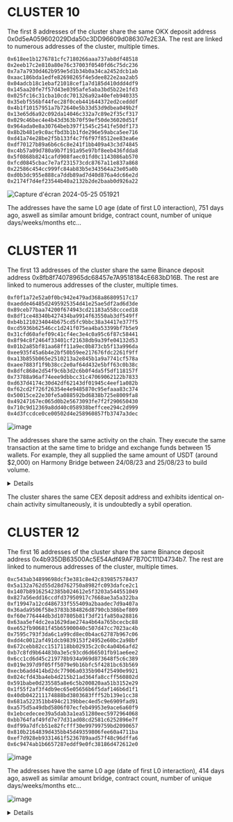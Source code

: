 # CLUSTER 10

The first 8 addresses of the cluster share the same OKX deposit address 0x0d5eA059602029Dda50c3DD96609d086307e2E3A. The rest are linked to numerous addresses of the cluster, multiple times.
```
0x618ee1b1276781cfc7180266aaa737ab8df48518
0x2eeb17c2e810a80e76c37003f0540fd6c75dc236
0x7a7a7930d462b959e5d1b34b0a34ca2452dcb1ab
0xaac186bda1edfe82698265f4e5dee822e2aa2ab5
0x04adcb18c1ebaf21018cef1a7d185d410ddd4df9
0x145aa20fe7f57d43e0395afe5aba3bd5b22e1fd3
0x025fc16c31cba10cdc701326a92a40efeb940335
0x35ebf556bf44fec28f0ceb441644372ed2cedddf
0x4b1f10157951a7b72640e5b33d53d9dbea049b2f
0x13e65d6a92c092da14046c332a7c89e2f35cf317
0x029c46bec4e4b43d363b70f59ef50de36020d51f
0x964ada0e8a30764beb397f1545c2541fe50df173
0x8b2b481e9c0acfbd3b1b1fde296e59abca5ee716
0xd41a74e28be2f5b133f4c7f6f97f8512ee83ea6e
0xdf70127b89a6b6c6c8e241f1bb409a43c3d74845
0xc4b57a09d780a9b7f191a95e97bf8eeb436fdda8
0x5f0868b8241cafd908faec01fd0c1143086ab570
0xfcd0845cbac7e7af231573cdc8767a11e837a868
0x22586c454cc999fc84ab83b5e343564a23e05a0b
0xd0b3dc955e888ca7ddb89ad7d40d876a4dc66e2d
0x2174f7d4ef23544b40a2132b2de2baab0d926a22
```

![Capture d'écran 2024-05-25 051921](https://github.com/foukara/report.md/assets/170763146/75a28c90-e539-44d2-aaca-afa3b5a1cc24)


The addresses have the same L0 age (date of first L0 interaction), 751 days ago, aswell as similar amount bridge, contract count, number of unique days/weeks/months etc...

# CLUSTER 11

The first 13 addresses of the cluster share the same Binance deposit address 0x8fb8f74078965dc68457e7A9518184cE683bD16B. The rest are linked to numerous addresses of the cluster, multiple times.
```
0xf0f1a72e52a0f0bc942e479ad368a86809517c17
0xaedde46485d2495925354d41e25ae5df2ad6d3de
0x89ceb77baa74200f674943cd21183a558ccced18
0x8df1ce48340b427434ba9914f63550ab3df549ff
0xb4b1210234044b675cd5fc9bbc38a34417e377f5
0xcd5936b62546cc1d241f075ea4ba53399bf7b5e9
0x31cfd60afef09c41cf4ec3e4c0a95c6f87c58441
0x8f94c8f2464f33401cf21638db9a39fe04132d53
0x01b2a85bf81aa68ff11a9ec0b873cb5f13a996da
0xee935f45a6b4e2bf50b59ee217676fdc2261f9ff
0xa13b855b065e2510213a2e845b1a9a7741cf578a
0xaee7883f1f9b38cc2e0af64d432e5bff63c0b38c
0x8dfc868e2d54f9c6b3d2c6b0f4da5f5df118157f
0x73788a96af74eee9dbbcc31c47069062122b7833
0xd637d4174c30d42df62143df01945c4eef1a082b
0xf62cd2f726f26354e4e9485870c95efaaa83c374
0x50015ce22e30fe5a088592bd6838b725e8009fa8
0x49247167ec065d0b2e5673093fe7f2f290650430
0x710c9d12369a8dd40c058938beffcee294c2d999
0x4d3fccdce0ce00502d4e258960857fb3747a3dec
```

![image](https://github.com/foukara/report.md/assets/170763146/c9c93e6e-a29d-4a0a-8656-778004101997)

The addresses share the same activity on the chain. They execute the same transaction at the same time to bridge and exchange funds between 15 wallets. For example, they all supplied the same amount of USDT (around $2,000) on Harmony Bridge between 24/08/23 and 25/08/23 to build volume.

<details>

![Capture d'écran 2024-05-27 034259](https://github.com/foukara/report.md/assets/170763146/f9bc1188-ab17-4d3d-a1d4-ba136370cf90)
![Capture d'écran 2024-05-27 034356](https://github.com/foukara/report.md/assets/170763146/ccb991e0-7056-496e-a7fb-7705bd069b8e)
![Capture d'écran 2024-05-27 034428](https://github.com/foukara/report.md/assets/170763146/c4d72b7d-9f0a-485c-95b6-c50c6d381926)
![Capture d'écran 2024-05-27 034446](https://github.com/foukara/report.md/assets/170763146/630c0300-3308-4d0f-bd03-5c80263d2fd0)
![Capture d'écran 2024-05-27 034512](https://github.com/foukara/report.md/assets/170763146/8798a7bf-6f1f-4f9c-b0b3-a14a1fce8b33)
![Capture d'écran 2024-05-27 040325](https://github.com/foukara/report.md/assets/170763146/3699620f-90e4-4bfd-aa90-5cf4aa74c19d)
![Capture d'écran 2024-05-27 040405](https://github.com/foukara/report.md/assets/170763146/5fa7e96d-7e22-4f57-9cd9-c700352ae895)
![Capture d'écran 2024-05-27 040426](https://github.com/foukara/report.md/assets/170763146/8b1168e5-adf0-45d0-85cb-bbc477fd8f84)
![Capture d'écran 2024-05-27 040751](https://github.com/foukara/report.md/assets/170763146/c6618fdc-b759-4bfa-b83e-77d0f6543707)
![Capture d'écran 2024-05-27 041243](https://github.com/foukara/report.md/assets/170763146/3e90e5e2-05cb-4953-9de8-ff35926509e4)

</details>
  
The cluster shares the same CEX deposit address and exhibits identical on-chain activity simultaneously, it is undoubtedly a sybil operation.


# CLUSTER 12

The first 16 addresses of the cluster share the same Binance deposit address 0x4b935DB63500Ac5E54Adf49AF7B70C111D4734b7. The rest are linked to numerous addresses of the cluster, multiple times.

```
0xc543ab34899698dcf3e381c8e42c839857578437
0x5a132a762d55d28d762750a8982fc093dafce2c1
0x1407b89162542385b024612e5f3203a544551049
0x827a56edd16ccdfd37950917c7668ae3a5a322ba
0xf19947a12cd486733f555409a2baadec7d9a407a
0x36ada9506f58e3783b384826d8790cb386bef809
0xf60e776444db3d107805b81f3df21fa850a28816
0x63aa5ef4dc2ea1629dae274a4b64a765bcecbc88
0xe652fb90681f45b65900040c507d47cc7023ac4b
0x7595c793f3da6c1a99cd8ec0b4ac62787b967c06
0xdd4c0012af491dcb9839153f24952e60bc2a98bf
0x672cebb82cc1517118bb02935c2c0c4a04b6afd2
0xb7c8fd9b644830a3e5c93cd6d66501fb91ae6ee2
0x6cc1cd6d45c219778b934a969d873648f5c6c389
0x019e397d9f05ff5079e9b16bfc5f4281bc63b569
0xecb6add414bd2dc77906a0335b904f25490e9921
0x024cfd43ba4eb4d215b21ad364fa8ccff560802d
0x591babe0d235585a8e6c5b200820aa51b3152e29
0x1f55f2af3f4db9ec65e05656b6f5daf146b6d1f1
0x40db042211174888bd3803683fff52b139e1cc38
0x681a522351bb494c2139bbec4ed5c9e6909fad91
0xa575d5a49dbd5806f07ecfeb49953e9ace6a60f9
0x1ebcedecee39a5dab3a1ea51280eec5972964068
0xbb764faf49fd7e77d31ad08cd2581c6252896e7f
0xdf99a7dfcb51e82fcfff30e99799759bd2090657
0x810b2164839d435bb45d49359806fee60a4711ba
0xef7d928eb9331461f5236789aad57f48c96dffa6
0x6c9474ab1b6657287eddf9e0fc38186d472612e0
```

![image](https://github.com/foukara/report.md/assets/170763146/a6469402-c99f-423b-ade3-db5e9f2adf45)

The addresses have the same L0 age (date of first L0 interaction), 414 days ago, aswell as similar amount bridge, contract count, number of unique days/weeks/months etc...

![image](https://github.com/foukara/report.md/assets/170763146/d7970f41-5be3-4579-b6f8-369ff7cca016)

<details>

![Capture d'écran 2024-05-27 125954](https://github.com/foukara/report.md/assets/170763146/0666397b-c3af-4750-abef-8d953bb87840)
![Capture d'écran 2024-05-27 125908](https://github.com/foukara/report.md/assets/170763146/ce318c66-bea0-4a21-995f-1f4ac37969e2)
![Capture d'écran 2024-05-27 130100](https://github.com/foukara/report.md/assets/170763146/4b5e85d1-4099-4210-b3e4-4d13a6fff485)
![Capture d'écran 2024-05-27 130036](https://github.com/foukara/report.md/assets/170763146/31ece054-f990-435f-a6e3-f4560ec1d303)
![Capture d'écran 2024-05-27 130014](https://github.com/foukara/report.md/assets/170763146/a4ca5a11-6520-4b29-b282-5e6c177f1f7f)

<details>
  
The addresses of the cluster share the same on-chain activity. For example, they all used the Linea bridge multiple times in the same day timespan to bridge ETH.


# CLUSTER 13

The first 23 addresses of the cluster share the same Binance deposit address 0x21EdE3eed957dB25eFB92efab6d01D38D3D71C0B. The rest are linked to numerous addresses of the cluster, multiple times.

```
0x7fb1d49be4ee757afc9d453093ed27f8c58cb541
0x2d027f8921fb675f0e3a9fc12bbb69848eb3c4e4
0x25c8a47129746b23481d8ca3fc8b1fd4e3a4e621
0x63f05818c675ae9542e679129299bf919a5f2e19
0x02d4dd1f267a4a55526cb71994f88c4e2ac7e8f9
0x1dc4fabda38c8cff4c547fbb9dbad24d86df234e
0x5d265b6946b0e43f130108606c2a177fe362b792
0x41f73466b30c2fce024ad14231d10579c52d31aa
0xf750303e9887a405b5e7e9033ca70818ea4d14e5
0x4df5d26454c83f843431e30c75f5f47bb944bb66
0x42b3368ce67c09825db437833dbfd94a9c72b196
0x32ab22af29fa6d887523ed4d294eebc710a59465
0x2c9aaf3915e15d8bc31e5efafccbebd19de5e6d5
0x61d7910148a48124d47fea79ddb96ce60fb72547
0x0fdd855cfdfd2be66c3603af112a50ebd3d72fd7
0x80e718301097e5efd5d151a7a939d623a1e9f403
0x10495bfeac15fabeb51c37703b28a424fd9ae397
0xceee95540348ef4befd72a94348bf6e7a8d17fd4
0xe819a2b7f73602e37569b09b621b7cbcc5cf230b
0xad055dab70c3623e42986e7566509061b066e6cb
0x6d9d33f6a474459f69e1899fed9dae876bc21dbc
0x7114fddf2f16a737726267990ccd9937f1d03e9d
0xfbe737d11a22fe02a6b725bb4ff394168dae84b6
```

![image](https://github.com/foukara/report.md/assets/170763146/cb45fe0e-3923-4045-940b-253170320a47)


Addresses in the cluster show similar activity on the chain, indicating the sybil nature of the cluster. For example, they have similar deposits/withdrawals on Binance on the same day (equel gas charges around $0.45). To this we can add an L2 Transaction via zkSync for the same amount on the same day (approximately $20).

<details>

![image](https://github.com/foukara/report.md/assets/170763146/ed92b899-ef87-42d0-bd2f-fa9359c3d61f)
![image](https://github.com/foukara/report.md/assets/170763146/4b54474b-e7d7-4165-8c79-514ef36a38a7)
![image](https://github.com/foukara/report.md/assets/170763146/5869f6e4-ac5c-4c76-86f4-c8061e09c313)
![image](https://github.com/foukara/report.md/assets/170763146/e4b60bd1-660e-415b-9f19-97ac16825539)
![image](https://github.com/foukara/report.md/assets/170763146/68b23f8e-997a-4391-97f5-0ceae8191bd8)
![image](https://github.com/foukara/report.md/assets/170763146/5e6d32e8-64b0-4693-8322-e6ff478c8522)
![image](https://github.com/foukara/report.md/assets/170763146/84eb984e-c188-4645-9c13-2e518d47b1e5)
![image](https://github.com/foukara/report.md/assets/170763146/3f350ee7-14d1-44e2-835a-f3c7b0a40bda)
![image](https://github.com/foukara/report.md/assets/170763146/d9ed1bb5-23f5-4b42-9d27-12fcd16854b3)
![image](https://github.com/foukara/report.md/assets/170763146/b9aa428f-33e5-49ab-be45-940416cb28d4)
![image](https://github.com/foukara/report.md/assets/170763146/cfbb4f9a-3a29-4f12-9bbd-4ae6beee4f79)
![image](https://github.com/foukara/report.md/assets/170763146/3cce7ccb-3ab7-4ce2-8727-23f19d6facd8)
![image](https://github.com/foukara/report.md/assets/170763146/3bf14cd3-cbce-402c-a9a8-9043ce71b7fe)

</details>

Cluster + same CEX deposit address + same transactions are the same time in order to farm airdrop accross +20 wallets.

# CLUSTER 14

The first 27 addresses of the cluster share the same Binance deposit address 0x904f23f8E97adb1e706B2F1bcFc19ef47E32cE05. The rest are linked to numerous addresses of the cluster, multiple times.

```
0x0c55fe07ad75c135c797422a5857347b2e5a591e
0xe9ba7506dc9a35c1fa39cbdafdcb97436f855f50
0xc1889117a51e432a7f8ef454faf203f399bcff23
0xfefacd2ce98cdec5b072880d06c24af161b12727
0x1ba02368c020d5dbdfdf16fee1beec30dcf5d305
0x7313b87bc197b6c09f5928710dd80e2950535c27
0x741fa339367ce5da1f77fcb56384d8caac248f2c
0x09165d195d9f50c82aac439840cc6198d69003de
0x5315a1c257fd6266f9608f31ac9b6501c98c5750
0xb0b91fef5e4af34f727797079dcda5ccac817a4b
0xe8c8a5273f086e57238640582430cbf1f6b205d7
0x9023f1ed962416848bf844162903ef4624b27a4f
0x664aaf07e08b5330707a096a27e7b683a19096d5
0xe21314d9657ffc45264fcd394d1479d87f494f40
0xceac14c2f5f30ac130ceaec761ef270a47935deb
0x366686b8f26a7f93a2d0464a83697d60e2517023
0xed3ccd7509d84974c3b5f215b1dd01e14f939f8c
0xde91603429c54692d34dfc18d7661ad4254307c1
0x6131c4ccfd1545c66acafb2414a26191d20d3175
0xbe846d7f28a4febcdb520ba11732843dc5cc224e
0x4af081f8f5208b0d2e6fdcb44837b986fd24bee7
0xdf69a02f4abe2c19f1f1cbf683740d32a1535b42
0x11dd48ecd09c0ec6aeee5df6baf076401bb5c504
0x77104860ec646778df9ef186564ef5b6ea162ebe
0x2ef3bbab6500c624bdd84c42340a750e23dddcbb
0x7fb88de9cdc6c842787f1088b971717e08e9668a
0xb4a98d074faf4749427c2b5d74685c9aba24782c
0x7dbb218f08f8280d3ecce67130f763d4892c8c13
0x5f5f102914b677304a37cd50dca26b6fc476176a
0x78f84e69bff277112ca8ed131bd271eea51cfeff
0x5ffa6123552ef694bcce48dacf112c8e1f61faf4
0x34a4249d78c4955b1373fe1e72167c63db7dd504
0x9546df81ba5f23d98763d22044622f1c9d29369c
0x0490fbb2d3ba6de4c78630619330edb08758325c
0x81dcf2b67cfcdd2c14541afedec401c5d96bc75d
0xec70496a575f85de24d97edeaa5dfe0bb5a33f5e
0x33de79d1864ad40d8e5d0b829e426dbf67d31d63
0x6a51bc515ac61c9b039051d0166674ff05fdd331
0x3c9377384bc6d94a3b1de35c741b1843c9cf885c
```

![image](https://github.com/foukara/report.md/assets/170763146/f49db0de-2209-40f5-8279-3ee1c8b9a5a7)

Addresses in the cluster share the same activity on the chain. For example, in this script we can see similar movements on the blockchains in the same order and within the same timeframes: ETH, Arbitrum, Scroll, Eigen, Arbinova, zKSync, Base, Linea, Starknet

<details>

scroll
1 0x0c55fe07ad75c135c797422a5857347b2e5a591e 2023-11-19 
2 0xe9ba7506dc9a35c1fa39cbdafdcb97436f855f50 2023-11-19 
3 0xc1889117a51e432a7f8ef454faf203f399bcff23 2023-11-19 
4 0xfefacd2ce98cdec5b072880d06c24af161b12727 2023-11-19 
5 0x1ba02368c020d5dbdfdf16fee1beec30dcf5d305 2023-11-19 
6 0x7313b87bc197b6c09f5928710dd80e2950535c27 2023-11-19 
7 0x741fa339367ce5da1f77fcb56384d8caac248f2c 2023-11-19 
8 0x09165d195d9f50c82aac439840cc6198d69003de 2023-11-19 
9 0x5315a1c257fd6266f9608f31ac9b6501c98c5750 2023-11-19 
10 0xb0b91fef5e4af34f727797079dcda5ccac817a4b 2023-11-19 
11 0xe8c8a5273f086e57238640582430cbf1f6b205d7 2023-11-19 
12 0x9023f1ed962416848bf844162903ef4624b27a4f 2023-11-19 
13 0x664aaf07e08b5330707a096a27e7b683a19096d5 2023-11-20 
14 0xe21314d9657ffc45264fcd394d1479d87f494f40 2023-11-19 
15 0xceac14c2f5f30ac130ceaec761ef270a47935deb 2023-11-19 
16 0x366686b8f26a7f93a2d0464a83697d60e2517023 2023-11-19 
17 0xed3ccd7509d84974c3b5f215b1dd01e14f939f8c 2023-11-19 
18 0xde91603429c54692d34dfc18d7661ad4254307c1 2023-11-19 
19 0x6131c4ccfd1545c66acafb2414a26191d20d3175 2023-11-19 
20 0xbe846d7f28a4febcdb520ba11732843dc5cc224e 2023-11-19 
21 0x4af081f8f5208b0d2e6fdcb44837b986fd24bee7 2023-11-19 
22 0xdf69a02f4abe2c19f1f1cbf683740d32a1535b42 2023-11-19 
23 0x11dd48ecd09c0ec6aeee5df6baf076401bb5c504 2023-11-19 
24 0x77104860ec646778df9ef186564ef5b6ea162ebe 2023-11-19 
25 0x2ef3bbab6500c624bdd84c42340a750e23dddcbb 2023-11-19 
26 0x7fb88de9cdc6c842787f1088b971717e08e9668a 2023-11-19 
27 0xb4a98d074faf4749427c2b5d74685c9aba24782c 2023-11-21 
28 0x7dbb218f08f8280d3ecce67130f763d4892c8c13 2023-11-19 
29 0x5f5f102914b677304a37cd50dca26b6fc476176a 2023-11-19 
30 0x78f84e69bff277112ca8ed131bd271eea51cfeff 2023-11-19 
31 0x5ffa6123552ef694bcce48dacf112c8e1f61faf4 2023-11-19 
32 0x34a4249d78c4955b1373fe1e72167c63db7dd504 2023-11-19 
33 0x9546df81ba5f23d98763d22044622f1c9d29369c 2023-11-19 
34 0x0490fbb2d3ba6de4c78630619330edb08758325c 2023-11-19 
35 0x81dcf2b67cfcdd2c14541afedec401c5d96bc75d 2023-11-26 
36 0xec70496a575f85de24d97edeaa5dfe0bb5a33f5e 2023-11-19 
37 0x33de79d1864ad40d8e5d0b829e426dbf67d31d63 2023-11-19 
38 0x6a51bc515ac61c9b039051d0166674ff05fdd331 2023-11-19 
39 0x3c9377384bc6d94a3b1de35c741b1843c9cf885c 2023-11-19 


arbinova
1 0x0c55fe07ad75c135c797422a5857347b2e5a591e 2023-02-26 
2 0xe9ba7506dc9a35c1fa39cbdafdcb97436f855f50 2023-02-26  
3 0xc1889117a51e432a7f8ef454faf203f399bcff23 2023-02-26 
4 0xfefacd2ce98cdec5b072880d06c24af161b12727 2023-02-26 
5 0x1ba02368c020d5dbdfdf16fee1beec30dcf5d305 2023-02-26 
6 0x7313b87bc197b6c09f5928710dd80e2950535c27 2023-02-26
7 0x741fa339367ce5da1f77fcb56384d8caac248f2c 2023-02-26  
8 0x09165d195d9f50c82aac439840cc6198d69003de 2023-02-26 
9 0x5315a1c257fd6266f9608f31ac9b6501c98c5750 2023-02-26  
10 0xb0b91fef5e4af34f727797079dcda5ccac817a4b 2023-02-26 
11 0xe8c8a5273f086e57238640582430cbf1f6b205d7 2023-02-26
12 0x9023f1ed962416848bf844162903ef4624b27a4f 2023-02-26
13 0x664aaf07e08b5330707a096a27e7b683a19096d5 2023-02-26 
14 0xe21314d9657ffc45264fcd394d1479d87f494f40 2023-02-26
15 0xceac14c2f5f30ac130ceaec761ef270a47935deb 2023-02-26
16 0x366686b8f26a7f93a2d0464a83697d60e2517023 2023-02-26
17 0xed3ccd7509d84974c3b5f215b1dd01e14f939f8c 2023-02-26
18 0xde91603429c54692d34dfc18d7661ad4254307c1 2023-02-26 
19 0x6131c4ccfd1545c66acafb2414a26191d20d3175 2023-02-26
20 0xbe846d7f28a4febcdb520ba11732843dc5cc224e 2023-02-26
21 0x4af081f8f5208b0d2e6fdcb44837b986fd24bee7 2023-02-26
22 0xdf69a02f4abe2c19f1f1cbf683740d32a1535b42 2023-02-26
23 0x11dd48ecd09c0ec6aeee5df6baf076401bb5c504 2023-02-26 
24 0x77104860ec646778df9ef186564ef5b6ea162ebe 2023-02-26 
25 0x2ef3bbab6500c624bdd84c42340a750e23dddcbb 2023-02-26
26 0x7fb88de9cdc6c842787f1088b971717e08e9668a 2023-02-26
27 0xb4a98d074faf4749427c2b5d74685c9aba24782c 2023-02-26 
28 0x7dbb218f08f8280d3ecce67130f763d4892c8c13 2023-02-26
29 0x5f5f102914b677304a37cd50dca26b6fc476176a 2023-02-26
30 0x78f84e69bff277112ca8ed131bd271eea51cfeff 2023-02-26 
31 0x5ffa6123552ef694bcce48dacf112c8e1f61faf4 2023-02-26
32 0x34a4249d78c4955b1373fe1e72167c63db7dd504 2023-02-26 
33 0x9546df81ba5f23d98763d22044622f1c9d29369c 2023-02-26
34 0x0490fbb2d3ba6de4c78630619330edb08758325c 2023-02-26 
35 0x81dcf2b67cfcdd2c14541afedec401c5d96bc75d 2023-02-26
36 0xec70496a575f85de24d97edeaa5dfe0bb5a33f5e 2023-02-26 
37 0x33de79d1864ad40d8e5d0b829e426dbf67d31d63 2023-02-26 
38 0x6a51bc515ac61c9b039051d0166674ff05fdd331 2023-02-26
39 0x3c9377384bc6d94a3b1de35c741b1843c9cf885c 2023-02-26 


zksync
1 0x0c55fe07ad75c135c797422a5857347b2e5a591e 2023-09-11 2023-07-30 
2 0xe9ba7506dc9a35c1fa39cbdafdcb97436f855f50 2023-09-11 2023-07-30 
3 0xc1889117a51e432a7f8ef454faf203f399bcff23 2023-09-11 2023-07-30 
4 0xfefacd2ce98cdec5b072880d06c24af161b12727 2023-09-11 2023-07-30 
5 0x1ba02368c020d5dbdfdf16fee1beec30dcf5d305 2023-09-11 2023-07-30 
6 0x7313b87bc197b6c09f5928710dd80e2950535c27 2023-09-11 2023-07-30 
7 0x741fa339367ce5da1f77fcb56384d8caac248f2c 2023-09-11 2023-07-30 
8 0x09165d195d9f50c82aac439840cc6198d69003de 2023-09-11 2023-07-30 
9 0x5315a1c257fd6266f9608f31ac9b6501c98c5750 2023-09-11 2023-07-30 
10 0xb0b91fef5e4af34f727797079dcda5ccac817a4b 2023-09-11 2023-07-30 
11 0xe8c8a5273f086e57238640582430cbf1f6b205d7 2023-09-11 2023-07-30 
12 0x9023f1ed962416848bf844162903ef4624b27a4f 2023-09-11 2023-07-30 
13 0x664aaf07e08b5330707a096a27e7b683a19096d5 2023-10-02 2023-10-01 
14 0xe21314d9657ffc45264fcd394d1479d87f494f40 2023-09-11 2023-07-30 
15 0xceac14c2f5f30ac130ceaec761ef270a47935deb 2023-09-11 2023-07-30 
16 0x366686b8f26a7f93a2d0464a83697d60e2517023 2023-09-11 2023-07-30 
17 0xed3ccd7509d84974c3b5f215b1dd01e14f939f8c 2023-09-11 2023-07-30 
18 0xde91603429c54692d34dfc18d7661ad4254307c1 2023-09-11 2023-07-30 
19 0x6131c4ccfd1545c66acafb2414a26191d20d3175 2023-09-11 2023-07-30 
20 0xbe846d7f28a4febcdb520ba11732843dc5cc224e 2023-09-11 2023-07-30 
21 0x4af081f8f5208b0d2e6fdcb44837b986fd24bee7 2023-09-11 2023-07-30 
22 0xdf69a02f4abe2c19f1f1cbf683740d32a1535b42 2023-09-11 2023-07-30 
23 0x11dd48ecd09c0ec6aeee5df6baf076401bb5c504 2023-09-11 2023-07-30 
24 0x77104860ec646778df9ef186564ef5b6ea162ebe 2023-09-11 2023-07-30 
25 0x2ef3bbab6500c624bdd84c42340a750e23dddcbb 2023-09-11 2023-07-30 


</details>


Cluster + same cex deposit address + execute transactions at the same time with same amounts to farm airdrops.


# CLUSTER 15 

The first 25 addresses of the cluster share the same Binance deposit address 0xBF9D58b1c8d3E0495ab9097e71c433eB925B36e8. The rest are linked to numerous addresses of the cluster, multiple times.

```
0xc2f430299746e9ef8edf5bd72257f4082b1a2413
0x663bd9397e3769dcc3c0463baaba8d26335b6f85
0xb564260d051c5e9531341352962133c36f4ee198
0x101c632f6d6904a013688d0ef53374270835d11c
0x823f728e097d3168f9a26f580fc1d4ec3dae0bd8
0x8b42afc95c687dbf7c92f53add196bf247017d01
0x6f9db444db84a90fd01b3015d6e340a9c9cef6b9
0x74ccc4e0d7a99013a415d2b475c57aa24ac2c258
0x7fe1bc2edfe9848e8aeae84b256390d40a33f2ab
0x4f58b2de9d49de5dbc6c082b656af883be1c257d
0x9a44ce9b706f28dd52d3e500e65e030343be199d
0x7194b3f4607a4578a3f1d13e6ab634dce1910a73
0xc9bd1c3d353518d562c2de5d17857d94d1c63937
0xeaf1217d2deca7b0ac16f8ddd3aec1d28f7bca94
0x1e091e758a0b741c747679c239583f36f8ee6d31
0xce947c28b39d66e9d25c05f666c62f1cc03ec604
0x6aae079ec6a20b641938ba7fdf274f7c5bf4e5ae
0x2a4b99217b844dc9186847e7dfdc4924670bef05
0x7cf6e8194fb4a6a91bec444f285c65f98bddc790
0xbd33dc7c3364824b2ab4431bc4936073f532c533
0xd606d34d9bc25e34bcba3209dfca4ce5d545956e
0xe401569ae177751ba53f3da5fd32b5daa00eedfd
0x4050528925fbfffdc32ffa2ce8722ffbc621a1db
0xad09b90c9d49893c7a1378a7d9300e19ce2dc0ed
0x04620146fa7720ceff55bbc27e5aa08640652a45
0x52c97cf5beff5a3956e4d395e0a936baf87221c4
0xbada0b5ec9f4ab40040cd84f0859b1b19c7c0af7
```

![image](https://github.com/foukara/report.md/assets/170763146/11a49fa6-6134-4960-9fa7-0b626388498d)

The addresses have the same on-chain activity. They have similar LZ Age (date of first L0 interaction) many recurrences between 300/400/500 days, amount bridged, contract count, interacted source chains, Unique Active Days etc...

![image](https://github.com/foukara/report.md/assets/170763146/1f9e71a4-b1e5-45d0-bc25-388cddcff7b2)

We can quickly see in this script that the addresses share the same activity on the same date on zKSync, Arbinova and Scroll.

```
scroll
1 0x0c55fe07ad75c135c797422a5857347b2e5a591e 2023-11-19 
2 0xe9ba7506dc9a35c1fa39cbdafdcb97436f855f50 2023-11-19 
3 0xc1889117a51e432a7f8ef454faf203f399bcff23 2023-11-19 
4 0xfefacd2ce98cdec5b072880d06c24af161b12727 2023-11-19 
5 0x1ba02368c020d5dbdfdf16fee1beec30dcf5d305 2023-11-19 
6 0x7313b87bc197b6c09f5928710dd80e2950535c27 2023-11-19 
7 0x741fa339367ce5da1f77fcb56384d8caac248f2c 2023-11-19 
8 0x09165d195d9f50c82aac439840cc6198d69003de 2023-11-19 
9 0x5315a1c257fd6266f9608f31ac9b6501c98c5750 2023-11-19 
10 0xb0b91fef5e4af34f727797079dcda5ccac817a4b 2023-11-19 
11 0xe8c8a5273f086e57238640582430cbf1f6b205d7 2023-11-19 
12 0x9023f1ed962416848bf844162903ef4624b27a4f 2023-11-19 
14 0xe21314d9657ffc45264fcd394d1479d87f494f40 2023-11-19 
15 0xceac14c2f5f30ac130ceaec761ef270a47935deb 2023-11-19 
16 0x366686b8f26a7f93a2d0464a83697d60e2517023 2023-11-19 
17 0xed3ccd7509d84974c3b5f215b1dd01e14f939f8c 2023-11-19 
18 0xde91603429c54692d34dfc18d7661ad4254307c1 2023-11-19 
19 0x6131c4ccfd1545c66acafb2414a26191d20d3175 2023-11-19 
20 0xbe846d7f28a4febcdb520ba11732843dc5cc224e 2023-11-19 
21 0x4af081f8f5208b0d2e6fdcb44837b986fd24bee7 2023-11-19 
22 0xdf69a02f4abe2c19f1f1cbf683740d32a1535b42 2023-11-19 
23 0x11dd48ecd09c0ec6aeee5df6baf076401bb5c504 2023-11-19 
24 0x77104860ec646778df9ef186564ef5b6ea162ebe 2023-11-19 
25 0x2ef3bbab6500c624bdd84c42340a750e23dddcbb 2023-11-19 
28 0x7dbb218f08f8280d3ecce67130f763d4892c8c13 2023-11-19 
29 0x5f5f102914b677304a37cd50dca26b6fc476176a 2023-11-19 
30 0x78f84e69bff277112ca8ed131bd271eea51cfeff 2023-11-19 
31 0x5ffa6123552ef694bcce48dacf112c8e1f61faf4 2023-11-19 
32 0x34a4249d78c4955b1373fe1e72167c63db7dd504 2023-11-19 
33 0x9546df81ba5f23d98763d22044622f1c9d29369c 2023-11-19 
34 0x0490fbb2d3ba6de4c78630619330edb08758325c 2023-11-19 
36 0xec70496a575f85de24d97edeaa5dfe0bb5a33f5e 2023-11-19 
37 0x33de79d1864ad40d8e5d0b829e426dbf67d31d63 2023-11-19 
38 0x6a51bc515ac61c9b039051d0166674ff05fdd331 2023-11-19 
39 0x3c9377384bc6d94a3b1de35c741b1843c9cf885c 2023-11-19 

arbinova
1 0x0c55fe07ad75c135c797422a5857347b2e5a591e 2023-02-26 2022-11-04 
2 0xe9ba7506dc9a35c1fa39cbdafdcb97436f855f50 2023-02-26 2022-11-04 
3 0xc1889117a51e432a7f8ef454faf203f399bcff23 2023-02-26 2022-11-12 
4 0xfefacd2ce98cdec5b072880d06c24af161b12727 2023-02-26 2022-11-12 
5 0x1ba02368c020d5dbdfdf16fee1beec30dcf5d305 2023-02-26 2022-11-12 
6 0x7313b87bc197b6c09f5928710dd80e2950535c27 2023-02-26 2022-11-12 
7 0x741fa339367ce5da1f77fcb56384d8caac248f2c 2023-02-26 2022-11-12 
8 0x09165d195d9f50c82aac439840cc6198d69003de 2023-02-26 2022-11-04 2022-11-03 
9 0x5315a1c257fd6266f9608f31ac9b6501c98c5750 2023-02-26 2022-11-04 
10 0xb0b91fef5e4af34f727797079dcda5ccac817a4b 2023-02-26 2022-11-04 
11 0xe8c8a5273f086e57238640582430cbf1f6b205d7 2023-02-26 2022-11-12 
12 0x9023f1ed962416848bf844162903ef4624b27a4f 2023-02-26 2023-02-25 2022-11-05 
13 0x664aaf07e08b5330707a096a27e7b683a19096d5 2023-02-26 
14 0xe21314d9657ffc45264fcd394d1479d87f494f40 2023-02-26 2022-11-04 
15 0xceac14c2f5f30ac130ceaec761ef270a47935deb 2023-02-26 2022-11-04 
16 0x366686b8f26a7f93a2d0464a83697d60e2517023 2023-02-26 2022-11-04 
17 0xed3ccd7509d84974c3b5f215b1dd01e14f939f8c 2023-02-26 2022-11-04 
18 0xde91603429c54692d34dfc18d7661ad4254307c1 2023-02-26 2022-11-04 
19 0x6131c4ccfd1545c66acafb2414a26191d20d3175 2023-02-26 2022-11-12 
20 0xbe846d7f28a4febcdb520ba11732843dc5cc224e 2023-02-26 2022-11-12 
21 0x4af081f8f5208b0d2e6fdcb44837b986fd24bee7 2023-02-26 2022-11-12 
22 0xdf69a02f4abe2c19f1f1cbf683740d32a1535b42 2023-02-26 2022-11-12 
23 0x11dd48ecd09c0ec6aeee5df6baf076401bb5c504 2023-02-26 2022-11-12 
24 0x77104860ec646778df9ef186564ef5b6ea162ebe 2023-02-26 2022-11-12 
25 0x2ef3bbab6500c624bdd84c42340a750e23dddcbb 2023-02-26 2022-11-12 
26 0x7fb88de9cdc6c842787f1088b971717e08e9668a 2023-02-26 2022-11-21 
27 0xb4a98d074faf4749427c2b5d74685c9aba24782c 2023-02-26 
28 0x7dbb218f08f8280d3ecce67130f763d4892c8c13 2023-02-26 2022-11-21 
29 0x5f5f102914b677304a37cd50dca26b6fc476176a 2023-02-26 2022-11-21 
30 0x78f84e69bff277112ca8ed131bd271eea51cfeff 2023-02-26 2022-11-21 
31 0x5ffa6123552ef694bcce48dacf112c8e1f61faf4 2023-02-26 2022-11-21 
32 0x34a4249d78c4955b1373fe1e72167c63db7dd504 2023-02-26 2022-11-21 
33 0x9546df81ba5f23d98763d22044622f1c9d29369c 2023-02-26 2022-11-21 
34 0x0490fbb2d3ba6de4c78630619330edb08758325c 2023-02-26 2022-11-21 
35 0x81dcf2b67cfcdd2c14541afedec401c5d96bc75d 2023-02-26 2022-11-21 
36 0xec70496a575f85de24d97edeaa5dfe0bb5a33f5e 2023-02-26 2022-11-21 
37 0x33de79d1864ad40d8e5d0b829e426dbf67d31d63 2023-02-26 2022-11-21 
38 0x6a51bc515ac61c9b039051d0166674ff05fdd331 2023-02-26 2022-11-21 
39 0x3c9377384bc6d94a3b1de35c741b1843c9cf885c 2023-02-26 2022-11-21 

zksync
1 0x0c55fe07ad75c135c797422a5857347b2e5a591e 2023-09-11 2023-07-30 
2 0xe9ba7506dc9a35c1fa39cbdafdcb97436f855f50 2023-09-11 2023-07-30 
3 0xc1889117a51e432a7f8ef454faf203f399bcff23 2023-09-11 2023-07-30 
4 0xfefacd2ce98cdec5b072880d06c24af161b12727 2023-09-11 2023-07-30 
5 0x1ba02368c020d5dbdfdf16fee1beec30dcf5d305 2023-09-11 2023-07-30 
6 0x7313b87bc197b6c09f5928710dd80e2950535c27 2023-09-11 2023-07-30 
7 0x741fa339367ce5da1f77fcb56384d8caac248f2c 2023-09-11 2023-07-30 
8 0x09165d195d9f50c82aac439840cc6198d69003de 2023-09-11 2023-07-30 
9 0x5315a1c257fd6266f9608f31ac9b6501c98c5750 2023-09-11 2023-07-30 
10 0xb0b91fef5e4af34f727797079dcda5ccac817a4b 2023-09-11 2023-07-30 
11 0xe8c8a5273f086e57238640582430cbf1f6b205d7 2023-09-11 2023-07-30 
12 0x9023f1ed962416848bf844162903ef4624b27a4f 2023-09-11 2023-07-30 
14 0xe21314d9657ffc45264fcd394d1479d87f494f40 2023-09-11 2023-07-30 
15 0xceac14c2f5f30ac130ceaec761ef270a47935deb 2023-09-11 2023-07-30 
16 0x366686b8f26a7f93a2d0464a83697d60e2517023 2023-09-11 2023-07-30 
19 0x6131c4ccfd1545c66acafb2414a26191d20d3175 2023-09-11 2023-07-30 
20 0xbe846d7f28a4febcdb520ba11732843dc5cc224e 2023-09-11 2023-07-30 
21 0x4af081f8f5208b0d2e6fdcb44837b986fd24bee7 2023-09-11 2023-07-30 
22 0xdf69a02f4abe2c19f1f1cbf683740d32a1535b42 2023-09-11 2023-07-30 
23 0x11dd48ecd09c0ec6aeee5df6baf076401bb5c504 2023-09-11 2023-07-30 
24 0x77104860ec646778df9ef186564ef5b6ea162ebe 2023-09-11 2023-07-30 
25 0x2ef3bbab6500c624bdd84c42340a750e23dddcbb 2023-09-11 2023-07-30
```

Some examples in pictures below.

<details>

Scroll:

![image](https://github.com/foukara/report.md/assets/170763146/a85b2817-fa4c-4653-9157-73b63aa55efb)
![image](https://github.com/foukara/report.md/assets/170763146/0ad1972b-80d2-4b79-8bc7-bd97eaa87455)
![image](https://github.com/foukara/report.md/assets/170763146/7e917c53-3f2a-4512-addb-e15313412d97)
![image](https://github.com/foukara/report.md/assets/170763146/d0de856d-e46b-43be-8397-14a71ff66c97)

Arbinova:

![image](https://github.com/foukara/report.md/assets/170763146/05b854eb-d947-4c4f-bad3-485c73335936)
![image](https://github.com/foukara/report.md/assets/170763146/728d00bf-ec26-4832-b259-15f9dc070bcd)
![image](https://github.com/foukara/report.md/assets/170763146/fbed876d-4ea6-439e-a6b5-140b26d86ab6)
![image](https://github.com/foukara/report.md/assets/170763146/1000e8a5-e93b-482a-a3df-5bcf3c613856)

zKSync:

![image](https://github.com/foukara/report.md/assets/170763146/13803b57-1714-4fd3-8be3-3d03566d3b4f)
![image](https://github.com/foukara/report.md/assets/170763146/dd14f06d-ac33-4624-a324-ee9a6e39717e)
![image](https://github.com/foukara/report.md/assets/170763146/8a98bc12-6416-4b8b-b500-ef90f5aa8d7e)
![image](https://github.com/foukara/report.md/assets/170763146/26e912b5-f0fd-4072-b1c6-aee6f79fc789)

</details>

Considering the cluster that link all those addresses, the usage of the same CEX deposit address and the same on-chain activity, there is no doubt this is a cluster of Sybil nature.


# CLUSTER 16

The first 26 addresses of the cluster share the same OKX deposit address 0x0dE5F45Ea0a2013498680f7FEdae05294cF04560. The rest are linked to numerous addresses of the cluster, multiple times.

```
0x634463e09465b63ae5c14e87c930e27d81ee376d
0x76f9ad4ec3981097c3ffc06f8ec22f8fd4296dcb
0x839dae2c7ae0447aa4c95205020ae42873281b91
0x4d38b5d222b644b58f94c4c68fba416690b5e253
0xb54a146d12d87fee3dedc3b2ff1105d6aca13794
0xdfb630d2e6f20baafa9cfcbfd4c3038948dd5bca
0x32b1eb45132299e337f1368473e39c30eb390a0d
0x3df801034ebc63d1c975f3ab2e73e2eb212b8777
0xdd4dbf44b549ac327f797aa5e53c5c00e195332f
0xef69ea1c0e15540a5dce974f81cdf6ed360797ea
0x37a551832f73ad58d2703ad6095319a3f3f4dbc9
0x87df6291db161c4439bc5f9877ca9b47f70f46b3
0x6cfc3b24611d2263f9e01abc1bf5b1315907fbf4
0x1b59e268a9b06846a2d53ec5b73afc9de448af6d
0x48cda476cb5c2ab0c3a54fe1cfd254e768954345
0xca54ef8af852e7571f54da6793ce96c4fa3f722f
0x2631fc25e6fb0a21f2044a0ff2485dd426768ba5
0x6085e497069a8238fc14a6c6c770234e44994be4
0x6da1c784a01c227869cd22ba569cd20bcbbcdd0d
0x7e59a5ce59f0d56d9e794b3868598d7936890709
0x71990172b77380b947ec7b441642a22d083cdb33
0xd5a7b156a9bbc2613abdb9d6d5e9c61123849b1e
0xb07612ba565fb6d6306b2d55da493d9c824da4de
0x4ad5e406cee8810ed8fbbec5746a07aeffea88c4
0x60fd895590bf4e46ac5485107cc42357109c5438
0x520e877c78f8fbd5b0581e2dccd2a17f0acf2f76
0x4f294e5dea9d3b1139960a8ba766908ed19fbd33
```

![image](https://github.com/foukara/report.md/assets/170763146/50b7b2b2-f86a-40a2-b54d-bb1832058682)

The addresses have the same on-chain activity. For example, they all executed the same create lock and withdraw transaction <$58 from STG on Stargate on Arbitrum in the same time frame.

<details>


![image](https://github.com/foukara/report.md/assets/170763146/9e5c3184-3f39-46ab-ae6e-ab7055f86509)
![image](https://github.com/foukara/report.md/assets/170763146/4721b68e-62c1-4b60-a22e-7fb1a61840ab)
![image](https://github.com/foukara/report.md/assets/170763146/a8f833a5-8877-4702-bc16-b63a9302a33a)
![image](https://github.com/foukara/report.md/assets/170763146/b4e36511-3255-491e-856d-719408f70f61)
![image](https://github.com/foukara/report.md/assets/170763146/23c8ca9b-354c-41bf-a3ed-77def3a097c6)
![image](https://github.com/foukara/report.md/assets/170763146/725fdd6d-74aa-482c-9c44-806a202b79ad)
![image](https://github.com/foukara/report.md/assets/170763146/385dfb84-d76a-4d21-ac61-a226c2b3e16b)
![image](https://github.com/foukara/report.md/assets/170763146/ce4c14df-c1de-4132-acf3-17cc36a68f9d)
![image](https://github.com/foukara/report.md/assets/170763146/eac29ec5-11b9-4b92-a3d3-c1990f0ff111)
![image](https://github.com/foukara/report.md/assets/170763146/19ef0785-a1b1-4509-a093-d77ecc3038ca)
![image](https://github.com/foukara/report.md/assets/170763146/01a4f2a3-9708-484b-b3f3-9bc905ed4437)
![image](https://github.com/foukara/report.md/assets/170763146/3a2b0148-57a5-4d83-8d65-50864da0c2a7)
![image](https://github.com/foukara/report.md/assets/170763146/ab71622f-7fbb-4352-af05-525b7c16b203)
![image](https://github.com/foukara/report.md/assets/170763146/38d3e17c-6b98-4ead-8ac8-ff734f00352c)
![image](https://github.com/foukara/report.md/assets/170763146/ceec1229-5721-4ffa-bde9-44a342fdd051)
![image](https://github.com/foukara/report.md/assets/170763146/f2067d22-36c6-421f-a228-7e0288beb480)

</details>

This can go on and on with other examples. Cluster + same CEX deposit address + same on-chain activity.

# CLUSTER 17 

The first 9 addresses of the cluster share the same OKX deposit address 0x074c9ee2b8c088f7B90E6b6dA3e2d64a8040a62E. The rest are linked to numerous addresses of the cluster, multiple times.

```
0x8e160cb240e5e0d96c976c80b8d3e26bb64da8f3
0x5b2d5564339d44aa5ec6fa060a0edb16b6a1d34a
0xb031f0bd2c75ff7d5ffdeecf652996ff32463402
0xd0245f6a7c016772f7ab27d7353217bb4b762007
0xfceab24a690e34582515fa9a4f9998cb1c57f811
0x1bbaec282cd11e2983670820e4bcee629a23a2db
0x60bdaa123a0bd41364168d5dac87a8d12a08bf52
0xdd756af8e666900824a882aeb3370e82908c8762
0x66045c0428f5ec28f1f64367ca34bb5d4a8a7925
0xa7b1f2217daba342ed40e1df85ea735ccb30e7e3
0x7cb1063b461a62585cb9ffadca1266ee64ec7e8b
0xfc4019a383b1104e095bd57eb234edb38b3320b0
0x7d51caa26b146c3fb6891cdd48431e8cb1481c86
0x85257d75f1a1e3c6a30e6a0d3ec581133891cf02
0x4f6e26c4848333890e56f68f90f458ef906e9ca3
0x0c996f32206db8e245f795593a2ff498566c05ce
0x31361c89dd5683ee75c10df89b1704e9e6d00d72
0x8647fa2a8f321729775cf828ba63a6edc1abb179
0xea0811c6d288e66f06d046795c77663a7fe950ec
0x53ae6f4ac77fa803ca032948e85ef9136ad9cb9c
0x353f9d718a3485255c8e2eb53a138e0a61f0556c
0x8c28b345a319a1b0f9d93f562ed0917994e993b9
0x5cf6da9cf8640cf6ffea4b9a854c575dfb26fa23
```
The addresses have similar on-chain activity. They all have similar Age in days, transaction count and amount bridge.

![image](https://github.com/foukara/report.md/assets/170763146/ad07b319-751e-4638-b80e-51a72c05b16b)


Addresses execute a similar transaction originating from the same CEX address. Last but not least, have exactly the same activity, on same day, almst equal amount transaction. For example on Reactor Fusion with the redeem and mint functions found on each addy 

<details>

![image](https://github.com/foukara/report.md/assets/170763146/cb49e2c6-40e9-4f9f-bbd6-c687b47fe706)
![image](https://github.com/foukara/report.md/assets/170763146/4ad61cb8-db5f-4b39-b30e-b8c5ca55fb15)
![image](https://github.com/foukara/report.md/assets/170763146/00cec801-76e9-4f95-a6c6-f363b7adbfe8)
![image](https://github.com/foukara/report.md/assets/170763146/86158a40-2aee-4bdd-b806-0f6e7dd4f4c8)
![image](https://github.com/foukara/report.md/assets/170763146/5729b471-559b-4bee-a1df-d24f83c03444)
![image](https://github.com/foukara/report.md/assets/170763146/b819b295-a8bd-426d-b038-4a7c91b42a3e)
![image](https://github.com/foukara/report.md/assets/170763146/18cdb8bf-633a-4e22-bbe5-176701efa498)

</details>

Cluster + same CEX address + same activity accross +20 wallets to farm airdrop. This is without a doubt a sybil cluster.






















